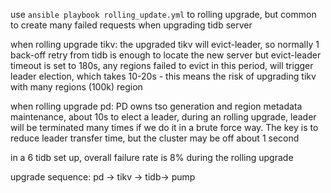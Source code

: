 use `ansible playbook rolling_update.yml` to rolling upgrade, but common to create many failed requests when upgrading tidb server

when rolling upgrade tikv:
the upgraded tikv will evict-leader, so normally 1 back-off retry from tidb is enough to locate the new server
but evict-leader timeout is set to 180s, any regions failed to evict in this period, will trigger leader election, which takes 10-20s - this means the risk of upgrading tikv with many regions (100k) region

when rolling upgrade pd:
PD owns tso generation and region metadata maintenance, about 10s to elect a leader, during an rolling upgrade, leader will be terminated many times if we do it in a brute force way. The key is to reduce leader transfer time, but the cluster may be off about 1 second

in a 6 tidb set up, overall failure rate is 8% during the rolling upgrade

upgrade sequence: pd -> tikv -> tidb-> pump
